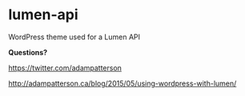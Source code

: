 # lumen-api
WordPress theme used for a Lumen API

**Questions?**

https://twitter.com/adampatterson

http://adampatterson.ca/blog/2015/05/using-wordpress-with-lumen/
